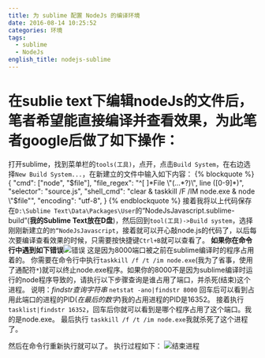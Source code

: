 ```yaml
---
title: 为 sublime 配置 NodeJs 的编译环境
date: 2016-08-14 10:25:52
categories: 环境
tags:
  - sublime
  - NodeJs
english_title: nodejs-sublime
---
```

在sublie text下编辑nodeJs的文件后，笔者希望能直接编译并查看效果，为此笔者google后做了如下操作：
==================

打开sublime，找到菜单栏的`tools(工具)`，点开，点击`Build System`，在右边选择`New Build System...`，在新建立的文件中输入如下内容：
{% blockquote %}
{
    "cmd": ["node", "$file"],
    "file_regex": "^[ ]*File \"(...*?)\", line ([0-9]*)",
    "selector": "source.js",
    "shell_cmd": "clear & taskkill /F /IM node.exe & node \"$file\"",
    "encoding": "utf-8",
}
{% endblockquote %}
接着我将以上代码保存在`D:\Sublime Text\Data\Packages\User`的“NodeJsJavascript.sublime-build”(**我的Sublime Text放在D盘**)，然后回到`tool(工具)->Build system`，选择刚刚新建立的`的“NodeJsJavascript`，接着就可以开心敲node.js的代码了，以后每次要编译查看效果的时候，只需要按快捷键`Ctrl+B`就可以查看了。
**如果你在命令行中遇到如下错误**![错误][]
这是因为8000端口被之前在sublime编译时的程序占用着的。
你需要在命令行中执行`taskkill /f /t /im node.exe`(我为了省事，使用了通配符`*`)就可以终止node.exe程序。如果你的8000不是因为sublime编译时运行的node程序导致的，请执行以下步骤查询是谁占用了端口，并杀死(结束)这个进程。
说明：*findstr查询字符串*
`netstat -ano|findstr 8000`
回车后可以看到占用此端口的进程的PID(*在最后的数字*)我的占用进程的PID是16352。
接着执行
`tasklist|findstr 16352`，回车后你就可以看到是哪个程序占用了这个端口。我的是node.exe。
最后执行
`taskkill /f /t /im node.exe`我就杀死了这个进程了。

然后在命令行重新执行就可以了。
执行过程如下：
![结束进程][]


[错误]: err.png "编译报错"
[结束进程]: kill.png "手动查找进程 PID 并杀死进程"
